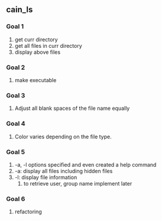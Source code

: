## cain_ls

### Goal 1

1. get curr directory
2. get all files in curr directory
3. display above files

### Goal 2

1. make executable

### Goal 3

1. Adjust all blank spaces of the file name equally

### Goal 4

1. Color varies depending on the file type.

### Goal 5

1. -a, -l options specified and even created a help command
2. -a: display all files including hidden files
3. -l: display file information
   1. to retrieve user, group name implement later

### Goal 6
1. refactoring
